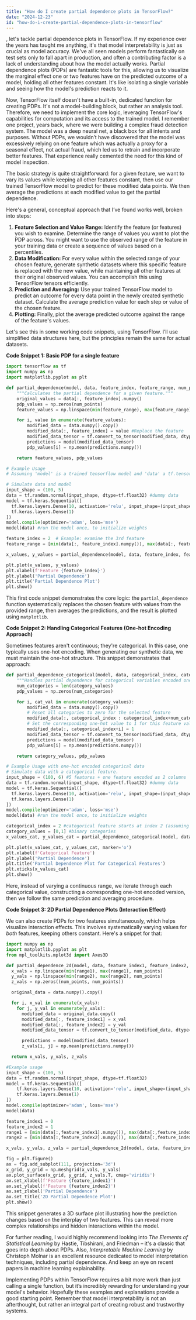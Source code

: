 ```yaml
---
title: "How do I create partial dependence plots in TensorFlow?"
date: "2024-12-23"
id: "how-do-i-create-partial-dependence-plots-in-tensorflow"
---
```


, let's tackle partial dependence plots in TensorFlow. If my experience over the years has taught me anything, it's that model interpretability is just as crucial as model accuracy. We've all seen models perform fantastically on test sets only to fall apart in production, and often a contributing factor is a lack of understanding about how the model actually works. Partial dependence plots (PDPs) are fantastic tools for this, allowing us to visualize the marginal effect one or two features have on the predicted outcome of a model, holding all other features constant. It's like isolating a single variable and seeing how the model's prediction reacts to it.

Now, TensorFlow itself doesn't have a built-in, dedicated function for creating PDPs. It's not a model-building block, but rather an analysis tool. Therefore, we need to implement the core logic, leveraging TensorFlow's capabilities for computation and its access to the trained model. I remember one project, years back, where we were building a complex fraud detection system. The model was a deep neural net, a black box for all intents and purposes. Without PDPs, we wouldn’t have discovered that the model was excessively relying on one feature which was actually a proxy for a seasonal effect, not actual fraud, which led us to retrain and incorporate better features. That experience really cemented the need for this kind of model inspection.

The basic strategy is quite straightforward: for a given feature, we want to vary its values while keeping all other features constant, then use our trained TensorFlow model to predict for these modified data points. We then average the predictions at each modified value to get the partial dependence.

Here's a general, conceptual approach that I’ve found works well, broken into steps:

1. **Feature Selection and Value Range:** Identify the feature (or features) you wish to examine. Determine the range of values you want to plot the PDP across. You might want to use the observed range of the feature in your training data or create a sequence of values based on a percentiles.
2. **Data Modification:** For every value within the selected range of your chosen feature, generate synthetic datasets where this specific feature is replaced with the new value, while maintaining all other features at their original observed values. You can accomplish this using TensorFlow tensors efficiently.
3. **Prediction and Averaging:** Use your trained TensorFlow model to predict an outcome for every data point in the newly created synthetic dataset. Calculate the average prediction value for each step or value of the chosen feature.
4. **Plotting:** Finally, plot the average predicted outcome against the range of the feature's values.

Let's see this in some working code snippets, using TensorFlow. I’ll use simplified data structures here, but the principles remain the same for actual datasets.

**Code Snippet 1: Basic PDP for a single feature**

```python
import tensorflow as tf
import numpy as np
import matplotlib.pyplot as plt

def partial_dependence(model, data, feature_index, feature_range, num_points=50):
    """Calculates the partial dependence for a given feature."""
    original_values = data[:, feature_index].numpy()
    pdp_values = np.zeros(num_points)
    feature_values = np.linspace(min(feature_range), max(feature_range), num_points)

    for i, value in enumerate(feature_values):
        modified_data = data.numpy().copy()
        modified_data[:, feature_index] = value #Replace the feature
        modified_data_tensor = tf.convert_to_tensor(modified_data, dtype=tf.float32)
        predictions = model(modified_data_tensor)
        pdp_values[i] = np.mean(predictions.numpy())

    return feature_values, pdp_values

# Example Usage
# Assuming 'model' is a trained tensorflow model and 'data' a tf.tensor

# Simulate data and model
input_shape = (100, 5)
data = tf.random.normal(input_shape, dtype=tf.float32) #dummy data
model = tf.keras.Sequential([
  tf.keras.layers.Dense(10, activation='relu', input_shape=(input_shape[1],)),
  tf.keras.layers.Dense(1)
])
model.compile(optimizer='adam', loss='mse')
model(data) #run the model once, to initialize weights

feature_index = 2  # Example: examine the 3rd feature
feature_range = [min(data[:, feature_index].numpy()), max(data[:, feature_index].numpy())]

x_values, y_values = partial_dependence(model, data, feature_index, feature_range)

plt.plot(x_values, y_values)
plt.xlabel(f'Feature {feature_index}')
plt.ylabel('Partial Dependence')
plt.title('Partial Dependence Plot')
plt.show()

```
This first code snippet demonstrates the core logic: the `partial_dependence` function systematically replaces the chosen feature with values from the provided range, then averages the predictions, and the result is plotted using `matplotlib`.

**Code Snippet 2: Handling Categorical Features (One-hot Encoding Approach)**

Sometimes features aren't continuous; they're categorical. In this case, one typically uses one-hot encoding. When generating our synthetic data, we must maintain the one-hot structure. This snippet demonstrates that approach:

```python
def partial_dependence_categorical(model, data, categorical_index, category_values):
    """Handles partial dependence for categorical variables encoded one-hot."""
    num_categories = len(category_values)
    pdp_values = np.zeros(num_categories)

    for i, cat_val in enumerate(category_values):
        modified_data = data.numpy().copy()
        # Reset all categories to zero for the selected feature
        modified_data[:, categorical_index : categorical_index+num_categories] = 0
        # Set the corresponding one-hot value to 1 for this feature value
        modified_data[:, categorical_index+i] = 1
        modified_data_tensor = tf.convert_to_tensor(modified_data, dtype=tf.float32)
        predictions = model(modified_data_tensor)
        pdp_values[i] = np.mean(predictions.numpy())

    return category_values, pdp_values

# Example Usage with one-hot encoded categorical data
# Simulate data with a categorical feature.
input_shape = (100, 6) #5 features + one feature encoded as 2 columns
data = tf.random.normal(input_shape, dtype=tf.float32) #dummy data
model = tf.keras.Sequential([
  tf.keras.layers.Dense(10, activation='relu', input_shape=(input_shape[1],)),
  tf.keras.layers.Dense(1)
])
model.compile(optimizer='adam', loss='mse')
model(data) #run the model once, to initialize weights

categorical_index = 2 #categorical feature starts at index 2 (assuming 2 categories)
category_values = [0,1] #binary categories
x_values_cat, y_values_cat = partial_dependence_categorical(model, data, categorical_index, category_values)

plt.plot(x_values_cat, y_values_cat, marker='o')
plt.xlabel(f'Categorical Feature')
plt.ylabel('Partial Dependence')
plt.title('Partial Dependence Plot for Categorical Features')
plt.xticks(x_values_cat)
plt.show()

```
Here, instead of varying a continuous range, we iterate through each categorical value, constructing a corresponding one-hot encoded version, then we follow the same prediction and averaging procedure.

**Code Snippet 3: 2D Partial Dependence Plots (Interaction Effect)**

We can also create PDPs for two features simultaneously, which helps visualize interaction effects. This involves systematically varying values for *both* features, keeping others constant. Here's a snippet for that:
```python
import numpy as np
import matplotlib.pyplot as plt
from mpl_toolkits.mplot3d import Axes3D

def partial_dependence_2d(model, data, feature_index1, feature_index2, range1, range2, num_points=25):
  x_vals = np.linspace(min(range1), max(range1), num_points)
  y_vals = np.linspace(min(range2), max(range2), num_points)
  z_vals = np.zeros((num_points, num_points))

  original_data = data.numpy().copy()

  for i, x_val in enumerate(x_vals):
    for j, y_val in enumerate(y_vals):
      modified_data = original_data.copy()
      modified_data[:, feature_index1] = x_val
      modified_data[:, feature_index2] = y_val
      modified_data_tensor = tf.convert_to_tensor(modified_data, dtype=tf.float32)

      predictions = model(modified_data_tensor)
      z_vals[i, j] = np.mean(predictions.numpy())

  return x_vals, y_vals, z_vals

#Example usage
input_shape = (100, 5)
data = tf.random.normal(input_shape, dtype=tf.float32)
model = tf.keras.Sequential([
    tf.keras.layers.Dense(10, activation='relu', input_shape=(input_shape[1],)),
    tf.keras.layers.Dense(1)
])
model.compile(optimizer='adam', loss='mse')
model(data)

feature_index1 = 0
feature_index2 = 1
range1 = [min(data[:,feature_index1].numpy()), max(data[:,feature_index1].numpy())]
range2 = [min(data[:,feature_index2].numpy()), max(data[:,feature_index2].numpy())]

x_vals, y_vals, z_vals = partial_dependence_2d(model, data, feature_index1, feature_index2, range1, range2)

fig = plt.figure()
ax = fig.add_subplot(111, projection='3d')
x_grid, y_grid = np.meshgrid(x_vals, y_vals)
ax.plot_surface(x_grid, y_grid, z_vals.T, cmap='viridis')
ax.set_xlabel(f'Feature {feature_index1}')
ax.set_ylabel(f'Feature {feature_index2}')
ax.set_zlabel('Partial Dependence')
ax.set_title('2D Partial Dependence Plot')
plt.show()

```

This snippet generates a 3D surface plot illustrating how the prediction changes based on the interplay of two features. This can reveal more complex relationships and hidden interactions within the model.

For further reading, I would highly recommend looking into *The Elements of Statistical Learning* by Hastie, Tibshirani, and Friedman – it's a classic that goes into depth about PDPs. Also, *Interpretable Machine Learning* by Christoph Molnar is an excellent resource dedicated to model interpretation techniques, including partial dependence. And keep an eye on recent papers in machine learning explainability.

Implementing PDPs within TensorFlow requires a bit more work than just calling a single function, but it’s incredibly rewarding for understanding your model's behavior. Hopefully these examples and explanations provide a good starting point. Remember that model interpretability is not an afterthought, but rather an integral part of creating robust and trustworthy systems.
